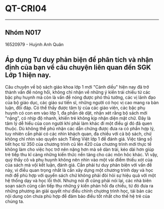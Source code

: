 # QT-CRI04
---
## Nhóm N017
16520979 - Huỳnh Anh Quân
## Áp dụng Tư duy phản biện để phân tích và nhận định của bạn về câu chuyện liên quan đến SGK Lớp 1 hiện nay. 
Câu chuyện về bộ sách giáo khoa lớp 1 mới "Cánh diều" hiện nay đã trở thành vấn đề nóng hổi, không chỉ nhận về những ý kiến trái chiều từ các bậc phụ huynh mà còn là vấn đề nóng được phó thủ tướng, các vị lãnh đạo của bộ giáo dục, các giáo sư tiến sĩ, những người có học vị cao mang ra bàn luận, đối đáp.
Có thể thấy được tâm lý của các giáo viên, các bậc phụ huynh có con em vào lớp 1, đa phần dè dặt, nhận xét rằng bộ sách mới "nặng", có nhịp độ nhanh, khiến trẻ không kịp nhận diện mặt chữ. Đây là tâm lý dễ hiểu của con người khi phải làm khác đi một điều gì đó đã quen thuộc. Dù không thể phủ nhận các dẫn chứng được đưa ra có phần hợp lý, tuy nhiên cần phải có các nhìn khách quan, đa chiều với cả bộ sách, chứ không chỉ nhìn vào quyển sách Tiếng Việt lớp 1 để đánh giá. Việc tăng số tiết học từ 350 của chương trình cũ lên 420 của chương trình mới thực tế không làm cho việc học trở nên nặng hơn mà sẽ dàn trải, kéo dài hơn giúp trẻ tiếp thu kĩ càng những kiến thức nền tảng cho các môn hôc khác.
Vì vậy, quý thầy cô và phụ huynh không nên nhìn vào một vài điểm thiếu xót của của sách mà vội kết luận, đánh giá. Cần phải tư duy phản biện với vấn đề này, vì điều quan trọng nhất là cần xây dựng một chương trình dạy và học mới để phù hợp với quyển sách chứ không phải đòi hỏi sự hiệu quả với một hệ thống dạy và học lỗi thời.
Nhưng nói đi cũng phải nói lại, các nhà biên soạn sách cũng cần tiếp thu những ý kiến phản hồi đa chiều, từ đó đưa ra những phương án giải quyết như điều chỉnh chương trình học, tái bản các nội dung còn chưa phù hợp để đảm bảo điều tốt nhất cho thế hệ trẻ của chúng ta.
